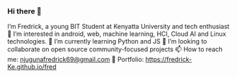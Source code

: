 ### Hi there 👋
 I’m Fredrick, a young BIT Student at Kenyatta University and tech enthusiast
👀 I’m interested in android, web, machine learning, HCI, Cloud AI and Linux technologies.
🌱 I’m currently learning Python and JS
💞️ I’m looking to collaborate on open source community-focused projects
📫 How to reach me: njugunafredrick69@gmail.com
👀 Portfolio: https://fredrick-Ke.github.io/fred


